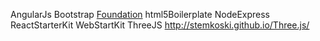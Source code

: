 AngularJs 
Bootstrap
[Foundation](http://foundation.zurb.com/)
html5Boilerplate
NodeExpress
ReactStarterKit
WebStartKit
ThreeJS
http://stemkoski.github.io/Three.js/